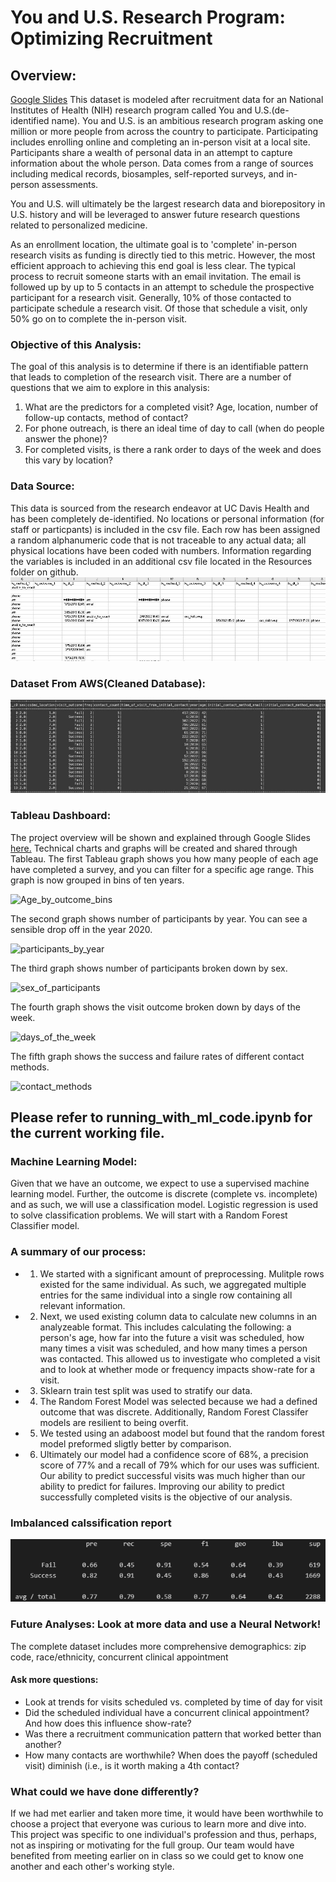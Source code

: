 # You and U.S. Research Program: Optimizing Recruitment 

## Overview:
[Google Slides](https://docs.google.com/presentation/d/1137s3_O7ktF4cMPk-cHCNadZev04o0CW/edit?usp=sharing&ouid=103298195738654763321&rtpof=true&sd=true)
This dataset is modeled after recruitment data for an National Institutes of Health (NIH) research program called You and U.S.(de-identified name). You and U.S. is an ambitious research program asking one million or more people from across the country to participate. Participating includes enrolling online and completing an in-person visit at a local site. Participants share a wealth of personal data in an attempt to capture information about the whole person. Data comes from a range of sources including medical records, biosamples, self-reported surveys, and in-person assessments. 

You and U.S. will ultimately be the largest research data and biorepository in U.S. history and will be leveraged to answer future research questions related to personalized medicine. 

As an enrollment location, the ultimate goal is to 'complete' in-person research visits as funding is directly tied to this metric. However, the most efficient approach to achieving this end goal is less clear. The typical process to recruit someone starts with an email invitation. The email is followed up by up to 5 contacts in an attempt to schedule the prospective participant for a research visit. Generally, 10% of those contacted to participate schedule a research visit. Of those that schedule a visit, only 50% go on to complete the in-person visit. 

### Objective of this Analysis:
The goal of this analysis is to determine if there is an identifiable pattern that leads to completion of the research visit. There are a number of questions that we aim to explore in this analysis:
 1. What are the predictors for a completed visit? Age, location, number of follow-up contacts, method of contact?
 2. For phone outreach, is there an ideal time of day to call (when do people answer the phone)?
 3. For completed visits, is there a rank order to days of the week and does this vary by location?

### Data Source:
This data is sourced from the research endeavor at UC Davis Health and has been completely de-identified. No locations or personal information (for staff or particpants) is included in the csv file. Each row has been assigned a random alphanumeric code that is not traceable to any actual data; all physical locations have been coded with numbers. Information regarding the variables is included in an additional csv file located in the Resources folder on github.  
![image](Resources/missing.jpg)

### Dataset From AWS(Cleaned Database):
![image](Resources/coded.jpg)

### Tableau Dashboard:
The project overview will be shown and explained through Google Slides [here.](https://docs.google.com/presentation/d/1137s3_O7ktF4cMPk-cHCNadZev04o0CW/edit#slide=id.p101)
Technical charts and graphs will be created and shared through Tableau.
The first Tableau graph shows you how many people of each age have completed a survey, and you can filter for a specific age range. This graph is now grouped in bins of ten years.

![Age_by_outcome_bins](https://user-images.githubusercontent.com/35434608/201314169-ed785eae-0e89-45cb-b090-049d8fff6194.png)

The second graph shows number of participants by year. You can see a sensible drop off in the year 2020.

![participants_by_year](https://user-images.githubusercontent.com/35434608/201314229-18637b69-5bc2-4227-a4ac-983d5b1fe6ac.png)

The third graph shows number of participants broken down by sex.

![sex_of_participants](https://user-images.githubusercontent.com/35434608/201314265-7125158d-dd89-4216-aa41-cb9af448cb7a.png)

The fourth graph shows the visit outcome broken down by days of the week.

![days_of_the_week](https://user-images.githubusercontent.com/35434608/201314320-f5ff236b-dc2d-437b-9004-567a01a2560b.png)

The fifth graph shows the success and failure rates of different contact methods.

![contact_methods](https://user-images.githubusercontent.com/35434608/201314363-de3e0c81-140f-4ac3-91df-a6a54cfb8086.png)


## Please refer to running_with_ml_code.ipynb for the current working file. 

### Machine Learning Model:
Given that we have an outcome, we expect to use a supervised machine learning model. Further, the outcome is discrete (complete vs. incomplete) and as such, we will use a classification model. Logistic regression is used to solve classification problems. We will start with a Random Forest Classifier model. 

### A summary of our process:
- 1. We started with a significant amount of preprocessing. Mulitple rows existed for the same individual. As such, we aggregated multiple entries for the same individual into a single row containing all relevant information. 
- 2. Next, we used existing column data to calculate new columns in an analyzeable format. This includes calculating the following: a person's age, how far into the future a visit was scheduled, how many times a visit was scheduled, and how many times a person was contacted. This allowed us to investigate who completed a visit and to look at whether mode or frequency impacts show-rate for a visit. 
- 3. Sklearn train test split was used to stratify our data. 
- 4. The Random Forest Model was selected because we had a defined outcome that was discrete. Additionally, Random Forest Classifer models are resilient to being overfit. 
- 5. We tested using an adaboost model but found that the random forest model preformed sligtly better by comparison.
- 6. Ultimately our model had a confidence score of 68%, a precision score of 77% and a recall of 79% which for our uses was sufficient. Our ability to predict successful visits was much higher than our ability to predict for failures. Improving our ability to predict successfully completed visits is the objective of our analysis.
          
### Imbalanced calssification report
![image](Resources/imbalanced_classification_report.PNG)

### Future Analyses: Look at more data and use a Neural Network!
The complete dataset includes more comprehensive demographics: zip code, race/ethnicity, concurrent clinical appointment
#### Ask more questions:
- Look at trends for visits scheduled vs. completed by time of day for visit
- Did the scheduled individual have a concurrent clinical appointment? And how does this influence show-rate?
- Was there a recruitment communication pattern that worked better than another?
- How many contacts are worthwhile? When does the payoff (scheduled visit) diminish (i.e., is it worth making a 4th contact?

### What could we have done differently?
If we had met earlier and taken more time, it would have been worthwhile to choose a project that everyone was curious to learn more and dive into. This project was specific to one individual's profession and thus, perhaps, not as inspiring or motivating for the full group. Our team would have benefited from meeting earlier on in class so we could get to know one another and each other's working style.
